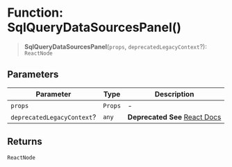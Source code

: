 # Function: SqlQueryDataSourcesPanel()

> **SqlQueryDataSourcesPanel**(`props`, `deprecatedLegacyContext`?): `ReactNode`

## Parameters

| Parameter | Type | Description |
| ------ | ------ | ------ |
| `props` | `Props` | - |
| `deprecatedLegacyContext`? | `any` | **Deprecated** **See** [React Docs](https://legacy.reactjs.org/docs/legacy-context.html#referencing-context-in-lifecycle-methods) |

## Returns

`ReactNode`
